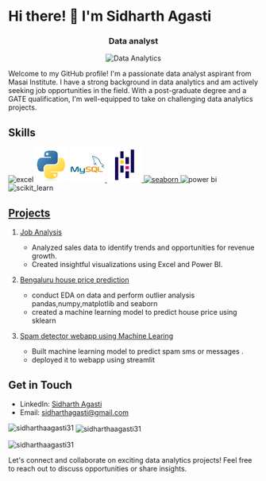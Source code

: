 
# Hi there! 👋 I'm Sidharth Agasti
<h3 align="center">Data analyst</h3>
<div align="center">
   <img src="https://drive.google.com/uc?export=view&id=1xTsM73tgSFYZa0-n5x2X52l7MMjh4q4N" alt="Data Analytics" width="300" height="200" >
</div>

Welcome to my GitHub profile! I'm a passionate data analyst aspirant from Masai Institute. I have a strong background in data analytics and am actively seeking job opportunities in the field. With a post-graduate degree and a GATE qualification, I'm well-equipped to take on challenging data analytics projects.

## Skills


<img src="https://github.com/Sidharthaagasti31/Sidharthaagasti31/assets/50338854/dc8316b6-70d3-416d-9910-cbf8fec92834" alt="excel" height=70 width=70 ><img src="https://raw.githubusercontent.com/devicons/devicon/master/icons/python/python-original.svg" alt="python" width="70" height="70"/> </a> <a href="https://scikit-learn.org/" target="_blank" rel="noreferrer">  <img src="https://raw.githubusercontent.com/devicons/devicon/master/icons/mysql/mysql-original-wordmark.svg" alt="mysql" width="70" height="70"/> </a> <a href="https://pandas.pydata.org/" target="_blank" rel="noreferrer"> <img src="https://raw.githubusercontent.com/devicons/devicon/2ae2a900d2f041da66e950e4d48052658d850630/icons/pandas/pandas-original.svg" alt="pandas" width="70" height="70"/> </a> <a href="https://pugjs.org" target="_blank" rel="noreferrer"> <img src="https://seaborn.pydata.org/_images/logo-mark-lightbg.svg" alt="seaborn" width="70" height="70"/> </a>  <img src="https://github.com/Sidharthaagasti31/Sidharthaagasti31/assets/50338854/fab946d7-1e30-4707-9a9e-8f7248dd5123" alt="power bi" width="40" height="70"/>  <img src="https://upload.wikimedia.org/wikipedia/commons/0/05/Scikit_learn_logo_small.svg" alt="scikit_learn" width="70" height="70"/> </a> <a href="https://seaborn.pydata.org/" target="_blank" rel="noreferrer"> 

## Projects

1. [Job Analysis](https://github.com/Sidharthaagasti31/JOB_Analysis)
   - Analyzed sales data to identify trends and opportunities for revenue growth.
   - Created insightful visualizations using Excel and Power BI.

2. [Bengaluru house price prediction](https://github.com/Sidharthaagasti31/Bengaluru-House-Price-Prediction)
   - conduct EDA on data and perform outlier analysis pandas,numpy,matplotlib and seaborn
   - created a machine learning model to predict house price using sklearn 

3. [Spam detector webapp using Machine Learing](https://github.com/Sidharthaagasti31/Spam_Detector)
   - Built machine learning model to predict spam sms or messages .
   - deployed it to webapp using streamlit 

## Get in Touch
- LinkedIn: [Sidharth Agasti](https://www.linkedin.com/in/sidhartha-agasti-992103253/)
- Email: sidharthagasti@gmail.com

<p><img align="left" src="https://github-readme-stats.vercel.app/api/top-langs?username=sidharthaagasti31&show_icons=true&locale=en&layout=compact" alt="sidharthaagasti31" /></p>

<p>&nbsp;<img align="center" src="https://github-readme-stats.vercel.app/api?username=sidharthaagasti31&show_icons=true&locale=en" alt="sidharthaagasti31" /></p>

<p><img align="center" src="https://github-readme-streak-stats.herokuapp.com/?user=sidharthaagasti31&" alt="sidharthaagasti31" /></p>

Let's connect and collaborate on exciting data analytics projects! Feel free to reach out to discuss opportunities or share insights.



   
   
   
   
   
   
   
   
   
   
   
   

   
   
   
   
   
   
   
   
   
   
   
   
   
   
   
   
   
   
  

   
   


